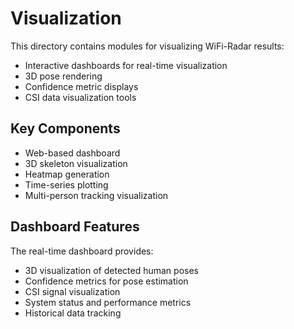 # Visualization

This directory contains modules for visualizing WiFi-Radar results:

- Interactive dashboards for real-time visualization
- 3D pose rendering
- Confidence metric displays
- CSI data visualization tools

## Key Components

- Web-based dashboard
- 3D skeleton visualization
- Heatmap generation
- Time-series plotting
- Multi-person tracking visualization

## Dashboard Features

The real-time dashboard provides:
- 3D visualization of detected human poses
- Confidence metrics for pose estimation
- CSI signal visualization
- System status and performance metrics
- Historical data tracking
